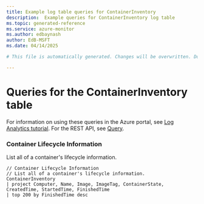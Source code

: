 ```yaml
---
title: Example log table queries for ContainerInventory
description:  Example queries for ContainerInventory log table
ms.topic: generated-reference
ms.service: azure-monitor
ms.author: edbaynash
author: EdB-MSFT
ms.date: 04/14/2025

# This file is automatically generated. Changes will be overwritten. Do not change this file directly. 

---
```


# Queries for the ContainerInventory table

For information on using these queries in the Azure portal, see [Log Analytics tutorial](/azure/azure-monitor/logs/log-analytics-tutorial). For the REST API, see [Query](/rest/api/loganalytics/query).


### Container Lifecycle Information  


List all of a container's lifecycle information.  

```query
// Container Lifecycle Information 
// List all of a container's lifecycle information. 
ContainerInventory
| project Computer, Name, Image, ImageTag, ContainerState, CreatedTime, StartedTime, FinishedTime
| top 200 by FinishedTime desc
```

